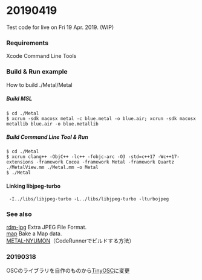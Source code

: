 # 20190419

Test code for live on Fri 19 Apr. 2019. (WIP)

### Requirements

Xcode Command Line Tools

### Build & Run example

How to build ./Metal/Metal

##### Build MSL

    $ cd ./Metal
    $ xcrun -sdk macosx metal -c blue.metal -o blue.air; xcrun -sdk macosx metallib blue.air -o blue.metallib
	
##### Build Command Line Tool & Run

    $ cd ./Metal
    $ xcrun clang++ -ObjC++ -lc++ -fobjc-arc -O3 -std=c++17 -Wc++17-extensions -framework Cocoa -framework Metal -framework Quartz ./MetalView.mm ./Metal.mm -o Metal
	$ ./Metal

#### Linking libjpeg-turbo

	 -I../libs/libjpeg-turbo -L../libs/libjpeg-turbo -lturbojpeg


### See also

[rdm-jpg](https://github.com/mizt/rdm-jpg) Extra JPEG File Format.   
[map](https://github.com/mizt/map) Bake a Map data.    
[METAL-NYUMON](https://note.mu/mizt/n/n1a3f0d2a555b)（CodeRunnerでビルドする方法）

### 20190318

OSCのライブラリを自作のものから[TinyOSC](https://github.com/mhroth/tinyosc)に変更


